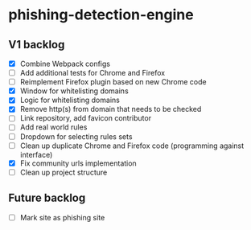 # phishing-detection-engine

## V1 backlog

- [x] Combine Webpack configs
- [ ] Add additional tests for Chrome and Firefox
- [ ] Reimplement Firefox plugin based on new Chrome code
- [x] Window for whitelisting domains
- [x] Logic for whitelisting domains
- [x] Remove http(s) from domain that needs to be checked
- [ ] Link repository, add favicon contributor
- [ ] Add real world rules
- [ ] Dropdown for selecting rules sets
- [ ] Clean up duplicate Chrome and Firefox code (programming against interface)
- [x] Fix community urls implementation
- [ ] Clean up project structure

## Future backlog

- [ ] Mark site as phishing site

